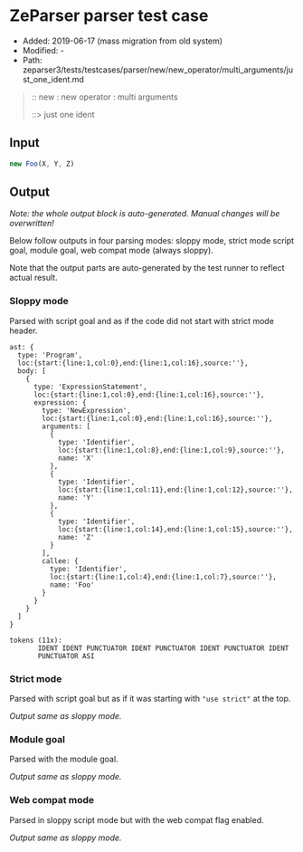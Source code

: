 # ZeParser parser test case

- Added: 2019-06-17 (mass migration from old system)
- Modified: -
- Path: zeparser3/tests/testcases/parser/new/new_operator/multi_arguments/just_one_ident.md

> :: new : new operator : multi arguments
>
> ::> just one ident

## Input

`````js
new Foo(X, Y, Z)
`````

## Output

_Note: the whole output block is auto-generated. Manual changes will be overwritten!_

Below follow outputs in four parsing modes: sloppy mode, strict mode script goal, module goal, web compat mode (always sloppy).

Note that the output parts are auto-generated by the test runner to reflect actual result.

### Sloppy mode

Parsed with script goal and as if the code did not start with strict mode header.

`````
ast: {
  type: 'Program',
  loc:{start:{line:1,col:0},end:{line:1,col:16},source:''},
  body: [
    {
      type: 'ExpressionStatement',
      loc:{start:{line:1,col:0},end:{line:1,col:16},source:''},
      expression: {
        type: 'NewExpression',
        loc:{start:{line:1,col:0},end:{line:1,col:16},source:''},
        arguments: [
          {
            type: 'Identifier',
            loc:{start:{line:1,col:8},end:{line:1,col:9},source:''},
            name: 'X'
          },
          {
            type: 'Identifier',
            loc:{start:{line:1,col:11},end:{line:1,col:12},source:''},
            name: 'Y'
          },
          {
            type: 'Identifier',
            loc:{start:{line:1,col:14},end:{line:1,col:15},source:''},
            name: 'Z'
          }
        ],
        callee: {
          type: 'Identifier',
          loc:{start:{line:1,col:4},end:{line:1,col:7},source:''},
          name: 'Foo'
        }
      }
    }
  ]
}

tokens (11x):
       IDENT IDENT PUNCTUATOR IDENT PUNCTUATOR IDENT PUNCTUATOR IDENT
       PUNCTUATOR ASI
`````

### Strict mode

Parsed with script goal but as if it was starting with `"use strict"` at the top.

_Output same as sloppy mode._

### Module goal

Parsed with the module goal.

_Output same as sloppy mode._

### Web compat mode

Parsed in sloppy script mode but with the web compat flag enabled.

_Output same as sloppy mode._

